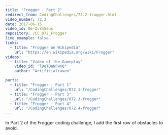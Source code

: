```yaml
---
title: "Frogger - Part 2"
redirect_from: CodingChallenges/72.2-frogger.html
video_number: 72.2
date: 2017-06-15
video_id: 06-ZvYmSeus
repository: /CC_072_Frogger
live_example: false
links:
  - title: "Frogger on Wikipedia"
    url: "https://en.wikipedia.org/wiki/Frogger"
videos:
  - title: "Video of the Gameplay"
    video_id: "l9eTOaNFwKQ"
    author: "Artificialraven"

parts:
  - title: "Frogger - Part 1"
    url: "/CodingChallenges/072.1-frogger"
  - title: "Frogger - Part 3"
    url: "/CodingChallenges/072.3-frogger"
  - title: "Frogger - Part 4"
    url: "/CodingChallenges/072.4-frogger"
---
```


In Part 2 of the Frogger coding challenge, I add the first row of obstacles to avoid.
